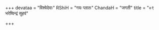+++
devataa = "विश्वेदेवाः"
RShiH = "गयः प्लातः"
ChandaH = "जगती"
title = "०९ भरेष्विन्द्रं सुहवं"

+++
